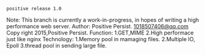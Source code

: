 	positive release 1.0
Note: This branch is currently a work-in-progress, in hopes of writing a high performance 
web server.
Author: Positive Persist. 1018507406@qq.com
Copy right 2015,Positive Persist.
Function:
1.GET,MIME
2.High performace just like nginx
Technology:
1.Memory pool in mamaging files.
2.Multiple IO, Epoll
3.thread pool in sending large file.





